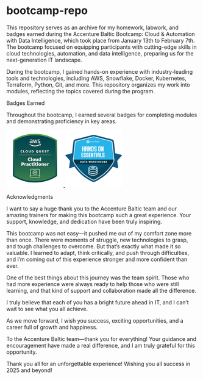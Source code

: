 # bootcamp-repo
This repository serves as an archive for my homework, labwork, and badges earned during the Accenture Baltic Bootcamp: Cloud & Automation with Data Intelligence, which took place from January 13th to February 7th. The bootcamp focused on equipping participants with cutting-edge skills in cloud technologies, automation, and data intelligence, preparing us for the next-generation IT landscape.

During the bootcamp, I gained hands-on experience with industry-leading tools and technologies, including AWS, Snowflake, Docker, Kubernetes, Terraform, Python, Git, and more. This repository organizes my work into modules, reflecting the topics covered during the program.

Badges Earned

Throughout the bootcamp, I earned several badges for completing modules and demonstrating proficiency in key areas. 

<a href="https://www.credly.com/badges/9dbcd225-7dc6-4465-af44-0d7de72d4a1b/public_url">
    <img src="https://github.com/marks80/bootcamp-repo/blob/master/aws-cloud-quest-cloud-practitioner.png?raw=true" width="150">
</a>
<a href="https://achieve.snowflake.com/7e0c6f79-7d74-46d1-a686-2878d9cefee7#acc.VUAQMeum">
    <img src="https://github.com/marks80/bootcamp-repo/blob/master/SnowFlake%20Hands%20on%20Essentials%20(Data%20Warehouse).png?raw=true" width="150">
</a>

Acknowledgments

I want to say a huge thank you to the Accenture Baltic team and our amazing trainers for making this bootcamp such a great experience. Your support, knowledge, and dedication have been truly inspiring. 

This bootcamp was not easy—it pushed me out of my comfort zone more than once. There were moments of struggle, new technologies to grasp, and tough challenges to overcome. But that’s exactly what made it so valuable. I learned to adapt, think critically, and push through difficulties, and I’m coming out of this experience stronger and more confident than ever.

One of the best things about this journey was the team spirit. Those who had more experience were always ready to help those who were still learning, and that kind of support and collaboration made all the difference.

I truly believe that each of you has a bright future ahead in IT, and I can’t wait to see what you all achieve.

As we move forward, I wish you success, exciting opportunities, and a career full of growth and happiness.

To the Accenture Baltic team—thank you for everything! Your guidance and encouragement have made a real difference, and I am truly grateful for this opportunity.

Thank you all for an unforgettable experience! Wishing you all success in 2025 and beyond!
